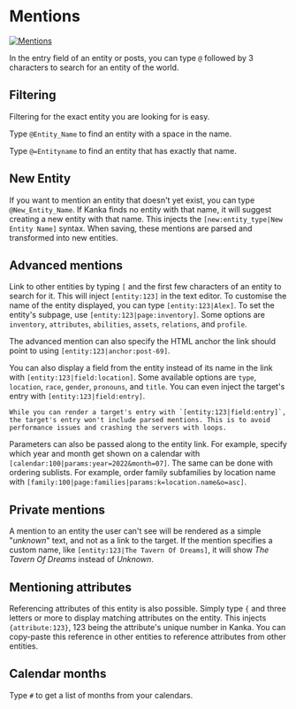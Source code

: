# Mentions

[![Mentions](https://img.youtube.com/vi/GLVI3XV5PO0/0.jpg)](https://youtu.be/GLVI3XV5PO0)

In the entry field of an entity or posts, you can type `@` followed by 3 characters to search for an entity of the world.

## Filtering

Filtering for the exact entity you are looking for is easy.

Type `@Entity_Name` to find an entity with a space in the name.

Type `@=Entityname` to find an entity that has exactly that name.

## New Entity

If you want to mention an entity that doesn't yet exist, you can type `@New_Entity_Name`. If Kanka finds no entity with that name, it will suggest creating a new entity with that name. This injects the `[new:entity_type|New Entity Name]` syntax. When saving, these mentions are parsed and transformed into new entities. 

## Advanced mentions

Link to other entities by typing `[` and the first few characters of an entity to search for it. This will inject `[entity:123]` in the text editor. To customise the name of the entity displayed, you can type `[entity:123|Alex]`. To set the entity's subpage, use `[entity:123|page:inventory]`. Some options are `inventory`, `attributes`, `abilities`, `assets`, `relations`, and `profile`.

The advanced mention can also specify the HTML anchor the link should point to using `[entity:123|anchor:post-69]`.

You can also display a field from the entity instead of its name in the link with `[entity:123|field:location]`. Some available options are `type`, `location`, `race`, `gender`, `pronouns`, and `title`. You can even inject the target's entry with `[entity:123|field:entry]`.

```{admonition} Limitation
While you can render a target's entry with `[entity:123|field:entry]`, the target's entry won't include parsed mentions. This is to avoid performance issues and crashing the servers with loops. 
```

Parameters can also be passed along to the entity link. For example, specify which year and month get shown on a calendar with `[calendar:100|params:year=2022&month=07]`. The same can be done with ordering sublists. For example, order family subfamilies by location name with `[family:100|page:families|params:k=location.name&o=asc]`.

## Private mentions

A mention to an entity the user can't see will be rendered as a simple "_unknown_" text, and not as a link to the target. If the mention specifies a custom name, like `[entity:123|The Tavern Of Dreams]`, it will show _The Tavern Of Dreams_ instead of _Unknown_.

## Mentioning attributes

Referencing attributes of this entity is also possible. Simply type `{` and three letters or more to display matching attributes on the entity. This injects `{attribute:123}`, 123 being the attribute's unique number in Kanka. You can copy-paste this reference in other entities to reference attributes from other entities.

## Calendar months

Type `#` to get a list of months from your calendars.
